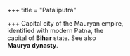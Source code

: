 +++
title = "Pataliputra"

+++
Capital city of the Mauryan empire,  
identified with modern Patna, the  
capital of **Bihar** state. See also  
**Maurya dynasty**.